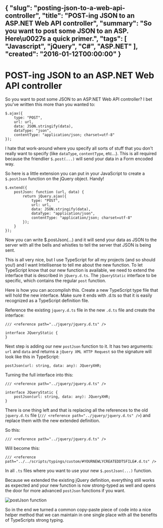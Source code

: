 {
  "slug": "posting-json-to-a-web-api-controller",
  "title": "POST-ing JSON to an ASP.NET Web API controller",
  "summary": "So you want to post some JSON to an ASP. Here\u0027s a quick primer.",
  "tags": [
    "Javascript",
    "jQuery",
    "C#",
    "ASP.NET"
  ],
  "created": "2016-01-12T00:00:00"
}
---
# POST-ing JSON to an ASP.NET Web API controller

So you want to post some JSON to an ASP.NET Web API controller? I bet you've written this more than you wanted to:

	$.ajax({
		type: "POST",
		url: url,
		data: JSON.stringify(data),
		dataType: "json",
		contentType: "application/json; charset=utf-8"
	});

I hate that work-around where you specify all sorts of stuff that you don't really want to specify (like `dataType`, `contentType`, etc...). This is all required because the friendlier `$.post(...)` will send your data in a Form encoded way.

So here is a little extension you can put in your JavaScript to create a `$.postJson` function on the jQuery object. Handy!

	$.extend({
		postJson: function (url, data) {
			return jQuery.ajax({
				type: "POST",
				url: url,
				data: JSON.stringify(data),
				dataType: "application/json",
				contentType: "application/json; charset=utf-8"
			});
		}
	});

Now you can write $.postJson(...) and it will send your data as JSON to the server with all the bells and whistles to tell the server that JSON is being sent.

This is all very nice, but I use TypeScript for all my projects (and so should you!) and I want Intellisense to tell me about the new function. To let TypeScript know that our new function is available, we need to extend the interface that is described in `jQuery.d.ts`. The `jQueryStatic` interface to be specific, which contains the regular `post` function.

Here is how you can accomplish this. Create a new TypeScript type file that will hold the new interface. Make sure it ends with .d.ts so that it is easily recognized as a TypeScript definition file.

Reference the existing `jquery.d.ts` file in the new `.d.ts` file and create the interface:

	/// <reference path="../jquery/jquery.d.ts" />

	interface JQueryStatic {
	}

Next step is adding our new `postJson` function to it. It has two arguments: `url` and `data` and returns a `jQuery XML HTTP Request` so the signature will look like this in TypeScript:

	postJson(url: string, data: any): JQueryXHR;

Turning the full interface into this:

	/// <reference path="../jquery/jquery.d.ts" />
	
	interface JQueryStatic {
		postJson(url: string, data: any): JQueryXHR;
	}

There is one thing left and that is replacing all the references to the old `jquery.d.ts` file (`/// <reference path="../jquery/jquery.d.ts" />`) and replace them with the new extended definition.

So this:

	/// <reference path="../jquery/jquery.d.ts" />

Will become this:

	/// <reference path="../../scripts/typings/custom/#YOURNEWLYCREATEDDTSFILE#.d.ts" />

In all `.ts` files where you want to use your new `$.postJson(...)` function.

Because we extended the existing jQuery definition, everything still works as expected and your new function is now strong-typed as well and opens the door for more advanced `postJson` functions if you want.

![postJson function](/content/posting-json-to-a-web-api-controller/postJson.png)

So in the end we turned a common copy-paste piece of code into a nice helper method that we can maintain in one single place with all the benefits of TypeScripts strong typing.